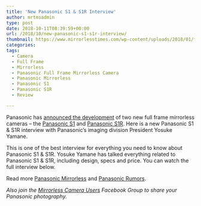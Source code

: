 ```yaml
---
title: 'New Panasonic S1 & S1R Interview'
author: mrtmsadmin
type: post
date: 2018-10-11T08:39:59+00:00
url: /2018/10/new-panasonic-s1-s1r-interview/
thumbnail: https://www.mirrorlesstimes.com/wp-content/uploads/2018/01/full-panasonic-gh5s-specs-leaked-price-2499.jpg
categories:
tags:
  - Camera
  - Full Frame
  - Mirrorless
  - Panasonic Full Frame Mirrorless Camera
  - Panasonic Mirrorless
  - Panasonic S1
  - Panasonic S1R
  - Review

---
```

Panasonic has <a href="https://www.mirrorlesstimes.com/2018/09/panasonic-s1-s1r-ff-mirrorless-announced-4k60p-dual-is-dual-card-slots/" target="_blank" rel="noopener">announced the development</a> of two new full frame mirrorless cameras – the <a href="https://www.mirrorlesstimes.com/tags/panasonic-s1/" rel="tag">Panasonic S1</a> and <a href="https://www.mirrorlesstimes.com/tags/panasonic-s1r/" rel="tag">Panasonic S1R</a>. Here is a new Panasonic S1 & S1R interview with Panasonic’s imaging division President Yosuke Yamane.

This is one of the best interview for everything you need to know about Panasonic S1 & S1R. Yosuke Yamane has talked everything related to Panasonic S1 & S1R, including design, specs and price. You can watch the full interview below. <!--more-->



Read more [Panasonic Mirrorless][1] and [Panasonic Rumors][2].

_Also join the <a class="ext-link" title="" href="https://www.facebook.com/groups/1613303922265409/" target="_blank" rel="external nofollow noopener">Mirrorless Camera Users</a> Facebook Group to share your Panasonic photography._

 [1]: https://www.mirrorlesstimes.com/tags/panasonic-mirrorless "Panasonic Mirrorless News"
 [2]: https://www.dailycameranews.com/tag/panasonic-rumors/